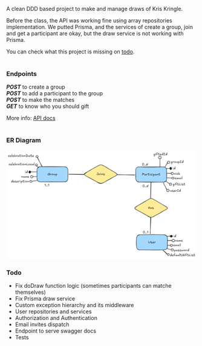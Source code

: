 
A clean DDD based project to make and manage draws of Kris Kringle.

Before the class, the API was working fine using array repositories implementation. We putted Prisma, and the services of create a group, join and get a participant are okay, but the draw service is not working with Prisma. 

You can check what this project is missing on [todo](#todo).
<br><br>

### Endpoints

**_POST_** to create a group <br>
**_POST_** to add a participant to the group <br>
**_POST_** to make the matches <br>
**_GET_** to know who you should gift

More info: [API docs](https://l315pujm1n.apidog.io/)
<br><br>

### ER Diagram

![Entity-Relationship Diagram](docs/er-diagram.png)
<br>

### Todo

- Fix doDraw function logic (sometimes participants can matche themselves)
- Fix Prisma draw service
- Custom exception hierarchy and its middleware
- User repositories and services
- Authorization and Authentication
- Email invites dispatch
- Endpoint to serve swagger docs
- Tests
